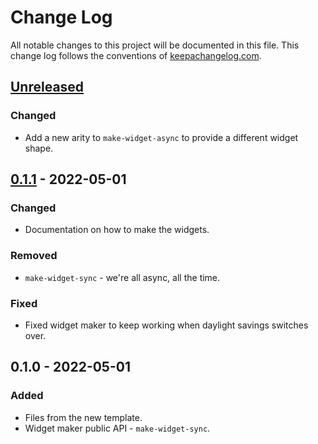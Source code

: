 # Change Log
All notable changes to this project will be documented in this file. This change log follows the conventions of [keepachangelog.com](http://keepachangelog.com/).

## [Unreleased]
### Changed
- Add a new arity to `make-widget-async` to provide a different widget shape.

## [0.1.1] - 2022-05-01
### Changed
- Documentation on how to make the widgets.

### Removed
- `make-widget-sync` - we're all async, all the time.

### Fixed
- Fixed widget maker to keep working when daylight savings switches over.

## 0.1.0 - 2022-05-01
### Added
- Files from the new template.
- Widget maker public API - `make-widget-sync`.

[Unreleased]: https://sourcehost.site/your-name/io.testfile.core/compare/0.1.1...HEAD
[0.1.1]: https://sourcehost.site/your-name/io.testfile.core/compare/0.1.0...0.1.1
